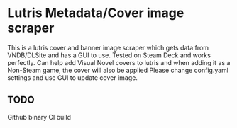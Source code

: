 # Lutris Metadata/Cover image scraper

This is a lutris cover and banner image scraper which gets data from VNDB/DLSite and has a GUI to use.
Tested on Steam Deck and works perfectly. Can help add Visual Novel covers to lutris and when adding it as a Non-Steam game, the cover will also be applied
Please change config.yaml settings and use GUI to update cover image.

## TODO
Github binary CI build
